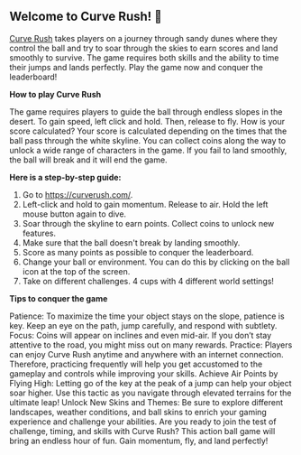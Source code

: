 ## Welcome to Curve Rush! 👋

[Curve Rush](https://curverush.com/) takes players on a journey through sandy dunes where they control the ball and try to soar through the skies to earn scores and land smoothly to survive. The game requires both skills and the ability to time their jumps and lands perfectly. Play the game now and conquer the leaderboard!

**How to play Curve Rush**

The game requires players to guide the ball through endless slopes in the desert. To gain speed, left click and hold. Then, release to fly. 
How is your score calculated?
Your score is calculated depending on the times that the ball pass through the white skyline. 
You can collect coins along the way to unlock a wide range of characters in the game. 
If you fail to land smoothly, the ball will break and it will end the game. 

**Here is a step-by-step guide:**

1. Go to https://curverush.com/.
2. Left-click and hold to gain momentum. Release to air. Hold the left mouse button again to dive.
3. Soar through the skyline to earn points. Collect coins to unlock new features.
4. Make sure that the ball doesn't break by landing smoothly.
5. Score as many points as possible to conquer the leaderboard.
5. Change your ball or environment. You can do this by clicking on the ball icon at the top of the screen. 
6. Take on different challenges. 4 cups with 4 different world settings!

**Tips to conquer the game**

Patience: To maximize the time your object stays on the slope, patience is key. Keep an eye on the path, jump carefully, and respond with subtlety.
Focus: Coins will appear on inclines and even mid-air. If you don’t stay attentive to the road, you might miss out on many rewards.
Practice: Players can enjoy Curve Rush anytime and anywhere with an internet connection. Therefore, practicing frequently will help you get accustomed to the gameplay and controls while improving your skills.
Achieve Air Points by Flying High: Letting go of the key at the peak of a jump can help your object soar higher. Use this tactic as you navigate through elevated terrains for the ultimate leap!
Unlock New Skins and Themes: Be sure to explore different landscapes, weather conditions, and ball skins to enrich your gaming experience and challenge your abilities.
Are you ready to join the test of challenge, timing, and skills with Curve Rush? This action ball game will bring an endless hour of fun. Gain momentum, fly, and land perfectly!

